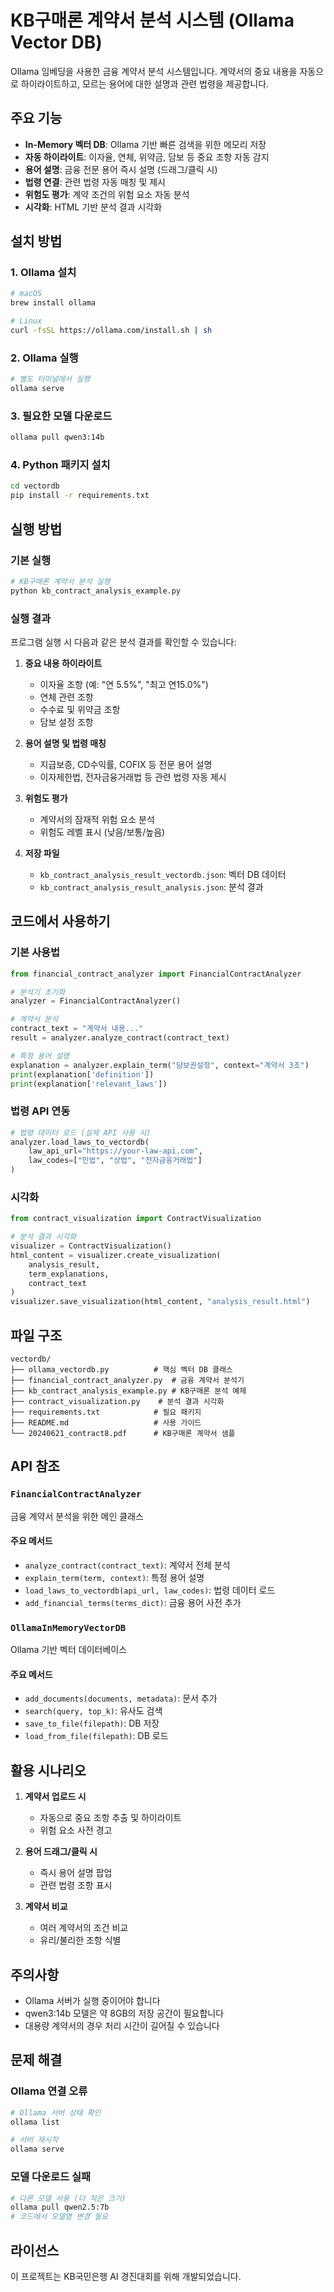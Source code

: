 # KB구매론 계약서 분석 시스템 (Ollama Vector DB)

Ollama 임베딩을 사용한 금융 계약서 분석 시스템입니다. 계약서의 중요 내용을 자동으로 하이라이트하고, 모르는 용어에 대한 설명과 관련 법령을 제공합니다.

## 주요 기능

- **In-Memory 벡터 DB**: Ollama 기반 빠른 검색을 위한 메모리 저장
- **자동 하이라이트**: 이자율, 연체, 위약금, 담보 등 중요 조항 자동 감지
- **용어 설명**: 금융 전문 용어 즉시 설명 (드래그/클릭 시)
- **법령 연결**: 관련 법령 자동 매칭 및 제시
- **위험도 평가**: 계약 조건의 위험 요소 자동 분석
- **시각화**: HTML 기반 분석 결과 시각화

## 설치 방법

### 1. Ollama 설치
```bash
# macOS
brew install ollama

# Linux
curl -fsSL https://ollama.com/install.sh | sh
```

### 2. Ollama 실행
```bash
# 별도 터미널에서 실행
ollama serve
```

### 3. 필요한 모델 다운로드
```bash
ollama pull qwen3:14b
```

### 4. Python 패키지 설치
```bash
cd vectordb
pip install -r requirements.txt
```

## 실행 방법

### 기본 실행
```bash
# KB구매론 계약서 분석 실행
python kb_contract_analysis_example.py
```

### 실행 결과
프로그램 실행 시 다음과 같은 분석 결과를 확인할 수 있습니다:

1. **중요 내용 하이라이트**
   - 이자율 조항 (예: "연 5.5%", "최고 연15.0%")
   - 연체 관련 조항
   - 수수료 및 위약금 조항
   - 담보 설정 조항

2. **용어 설명 및 법령 매칭**
   - 지급보증, CD수익률, COFIX 등 전문 용어 설명
   - 이자제한법, 전자금융거래법 등 관련 법령 자동 제시

3. **위험도 평가**
   - 계약서의 잠재적 위험 요소 분석
   - 위험도 레벨 표시 (낮음/보통/높음)

4. **저장 파일**
   - `kb_contract_analysis_result_vectordb.json`: 벡터 DB 데이터
   - `kb_contract_analysis_result_analysis.json`: 분석 결과

## 코드에서 사용하기

### 기본 사용법
```python
from financial_contract_analyzer import FinancialContractAnalyzer

# 분석기 초기화
analyzer = FinancialContractAnalyzer()

# 계약서 분석
contract_text = "계약서 내용..."
result = analyzer.analyze_contract(contract_text)

# 특정 용어 설명
explanation = analyzer.explain_term("담보권설정", context="계약서 3조")
print(explanation['definition'])
print(explanation['relevant_laws'])
```

### 법령 API 연동
```python
# 법령 데이터 로드 (실제 API 사용 시)
analyzer.load_laws_to_vectordb(
    law_api_url="https://your-law-api.com",
    law_codes=["민법", "상법", "전자금융거래법"]
)
```

### 시각화
```python
from contract_visualization import ContractVisualization

# 분석 결과 시각화
visualizer = ContractVisualization()
html_content = visualizer.create_visualization(
    analysis_result, 
    term_explanations, 
    contract_text
)
visualizer.save_visualization(html_content, "analysis_result.html")
```

## 파일 구조

```
vectordb/
├── ollama_vectordb.py          # 핵심 벡터 DB 클래스
├── financial_contract_analyzer.py  # 금융 계약서 분석기
├── kb_contract_analysis_example.py # KB구매론 분석 예제
├── contract_visualization.py    # 분석 결과 시각화
├── requirements.txt            # 필요 패키지
├── README.md                   # 사용 가이드
└── 20240621_contract8.pdf      # KB구매론 계약서 샘플
```

## API 참조

### `FinancialContractAnalyzer`
금융 계약서 분석을 위한 메인 클래스

#### 주요 메서드
- `analyze_contract(contract_text)`: 계약서 전체 분석
- `explain_term(term, context)`: 특정 용어 설명
- `load_laws_to_vectordb(api_url, law_codes)`: 법령 데이터 로드
- `add_financial_terms(terms_dict)`: 금융 용어 사전 추가

### `OllamaInMemoryVectorDB`
Ollama 기반 벡터 데이터베이스

#### 주요 메서드
- `add_documents(documents, metadata)`: 문서 추가
- `search(query, top_k)`: 유사도 검색
- `save_to_file(filepath)`: DB 저장
- `load_from_file(filepath)`: DB 로드

## 활용 시나리오

1. **계약서 업로드 시**
   - 자동으로 중요 조항 추출 및 하이라이트
   - 위험 요소 사전 경고

2. **용어 드래그/클릭 시**
   - 즉시 용어 설명 팝업
   - 관련 법령 조항 표시

3. **계약서 비교**
   - 여러 계약서의 조건 비교
   - 유리/불리한 조항 식별

## 주의사항

- Ollama 서버가 실행 중이어야 합니다
- qwen3:14b 모델은 약 8GB의 저장 공간이 필요합니다
- 대용량 계약서의 경우 처리 시간이 길어질 수 있습니다

## 문제 해결

### Ollama 연결 오류
```bash
# Ollama 서버 상태 확인
ollama list

# 서버 재시작
ollama serve
```

### 모델 다운로드 실패
```bash
# 다른 모델 사용 (더 작은 크기)
ollama pull qwen2.5:7b
# 코드에서 모델명 변경 필요
```

## 라이선스

이 프로젝트는 KB국민은행 AI 경진대회를 위해 개발되었습니다.